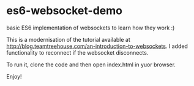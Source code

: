 # es6-websocket-demo
basic ES6 implementation of websockets to learn how they work :)

This is a modernisation of the tutorial available at http://blog.teamtreehouse.com/an-introduction-to-websockets.
I added functionality to reconnect if the websocket disconnects.

To run it, clone the code and then open index.html in yuor browser.

Enjoy!

